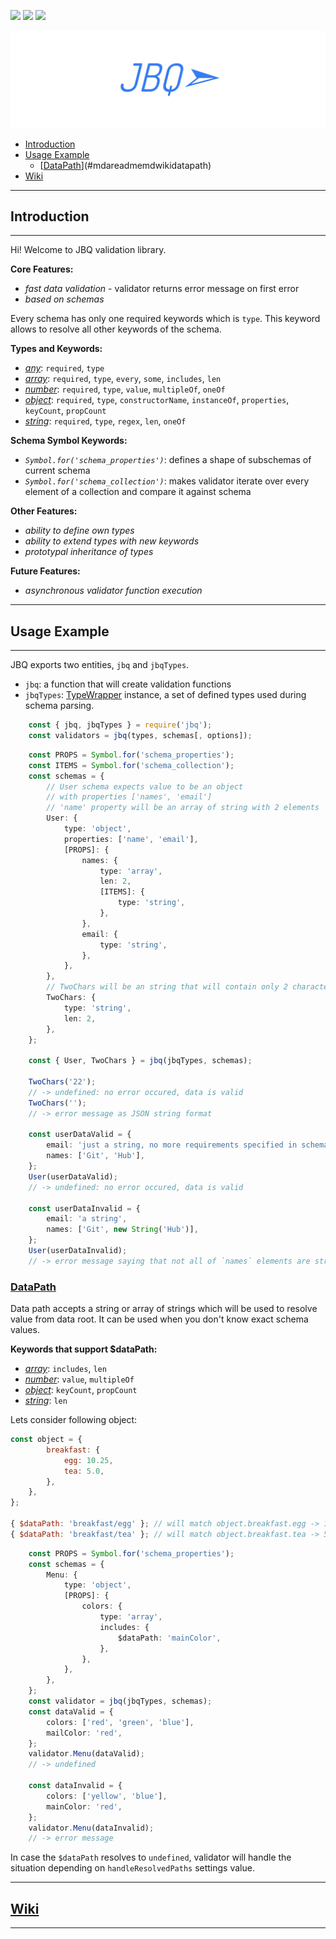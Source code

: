 ![](https://img.shields.io/travis/krnik/jbq.svg)
[![](https://img.shields.io/npm/v/jbq.svg)](https://www.npmjs.com/package/jbq)
![](https://img.shields.io/npm/types/jbq.svg)

![LOGO](https://raw.githubusercontent.com/krnik/jbq/master/md/images/jbq.png)

- [Introduction](#introduction)
- [Usage Example](#usage-example)
  - [[DataPath](https://github.com/krnik/jbq/wiki/DataPath)](#mdareadmemdwikidatapath)
- [Wiki](#wiki)

***
## Introduction
***
Hi! Welcome to JBQ validation library.

**Core Features:**
- *fast data validation* - validator returns error message on first error
- *based on schemas*

Every schema has only one required keywords which is `type`. This keyword allows to resolve all other keywords of the schema.

**Types and Keywords:**
- *[any](https://github.com/krnik/jbq/wiki/Type_Any)*: `required`, `type`
- *[array](https://github.com/krnik/jbq/wiki/Type_Array)*: `required`, `type`, `every`, `some`, `includes`, `len`
- *[number](https://github.com/krnik/jbq/wiki/Type_Number)*: `required`, `type`, `value`, `multipleOf`, `oneOf`
- *[object](https://github.com/krnik/jbq/wiki/Type_Object)*: `required`, `type`, `constructorName`, `instanceOf`, `properties`, `keyCount`, `propCount`
- *[string](https://github.com/krnik/jbq/wiki/Type_String)*: `required`, `type`, `regex`, `len`, `oneOf`

**Schema Symbol Keywords:**
- *`Symbol.for('schema_properties')`*: defines a shape of subschemas of current schema
- *`Symbol.for('schema_collection')`*: makes validator iterate over every element of a collection and compare it against schema

**Other Features:**
- *ability to define own types*
- *ability to extend types with new keywords*
- *prototypal inheritance of types*

**Future Features:**
- *asynchronous validator function execution*

***
## Usage Example
***
JBQ exports two entities, `jbq` and `jbqTypes`.
- `jbq`: a function that will create validation functions
- `jbqTypes`: [TypeWrapper](https://github.com/krnik/jbq/wiki/TypeWrapper) instance, a set of defined types used during schema parsing.

```typescript
    const { jbq, jbqTypes } = require('jbq');
    const validators = jbq(types, schemas[, options]);
```
```typescript
    const PROPS = Symbol.for('schema_properties');
    const ITEMS = Symbol.for('schema_collection');
    const schemas = {
        // User schema expects value to be an object
        // with properties ['names', 'email']
        // 'name' property will be an array of string with 2 elements
        User: {
            type: 'object',
            properties: ['name', 'email'],
            [PROPS]: {
                names: {
                    type: 'array',
                    len: 2,
                    [ITEMS]: {
                        type: 'string',
                    },
                },
                email: {
                    type: 'string',
                },
            },
        },
        // TwoChars will be an string that will contain only 2 characters
        TwoChars: {
            type: 'string',
            len: 2,
        },
    };

    const { User, TwoChars } = jbq(jbqTypes, schemas);

    TwoChars('22');
    // -> undefined: no error occured, data is valid
    TwoChars('');
    // -> error message as JSON string format

    const userDataValid = {
        email: 'just a string, no more requirements specified in schema',
        names: ['Git', 'Hub'],
    };
    User(userDataValid);
    // -> undefined: no error occured, data is valid

    const userDataInvalid = {
        email: 'a string',
        names: ['Git', new String('Hub')],
    };
    User(userDataInvalid);
    // -> error message saying that not all of `names` elements are string primitives
```


### [DataPath](https://github.com/krnik/jbq/wiki/DataPath)
Data path accepts a string or array of strings which will be used to resolve value from data root.
It can be used when you don't know exact schema values.

**Keywords that support $dataPath:**
- *[array](https://github.com/krnik/jbq/wiki/Type_Array)*: `includes`, `len`
- *[number](https://github.com/krnik/jbq/wiki/Type_Number)*: `value`, `multipleOf`
- *[object](https://github.com/krnik/jbq/wiki/Type_Object)*: `keyCount`, `propCount`
- *[string](https://github.com/krnik/jbq/wiki/Type_String)*: `len`

Lets consider following object:
```javascript
const object = {
        breakfast: {
            egg: 10.25,
            tea: 5.0,
        },
    },
};

{ $dataPath: 'breakfast/egg' }; // will match object.breakfast.egg -> 10.25
{ $dataPath: 'breakfast/tea' }; // will match object.breakfast.tea -> 5.0
```
```typescript
    const PROPS = Symbol.for('schema_properties');
    const schemas = {
        Menu: {
            type: 'object',
            [PROPS]: {
                colors: {
                    type: 'array',
                    includes: {
                        $dataPath: 'mainColor',
                    },
                },
            },
        },
    };
    const validator = jbq(jbqTypes, schemas);
    const dataValid = {
        colors: ['red', 'green', 'blue'],
        mailColor: 'red',
    };
    validator.Menu(dataValid);
    // -> undefined

    const dataInvalid = {
        colors: ['yellow', 'blue'],
        mainColor: 'red',
    };
    validator.Menu(dataInvalid);
    // -> error message
```


In case the `$dataPath` resolves to `undefined`, validator will handle the situation depending on `handleResolvedPaths` settings value.

***
## [Wiki](/wiki)
***
